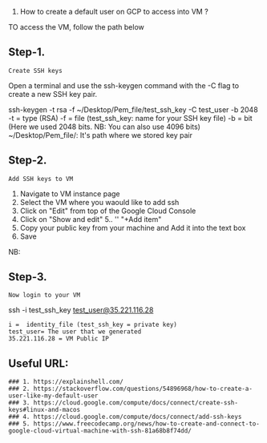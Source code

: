 1. How to create a default user on GCP to access into VM ?

TO access the VM, follow the path below

## Step-1.
    Create SSH keys

Open a terminal and use the ssh-keygen command with the -C flag to create a new SSH key pair.

ssh-keygen -t rsa -f ~/Desktop/Pem_file/test_ssh_key -C test_user -b 2048
	-t = type (RSA)
	-f = file (test_ssh_key: name for your SSH key file)
	-b = bit (Here we used 2048 bits. NB: You can also use 4096 bits)
	~/Desktop/Pem_file/: It's path where we stored key pair
## Step-2.
    Add SSH keys to VM
1. Navigate to VM instance page
2. Select the VM where you waould like to add ssh
3. Click on "Edit" from  top of the Google Cloud Console
4. Click on "Show and edit"
5..   ''     "+Add item"
6. Copy your public key from your machine and Add it into the text box
5. Save 

NB: 

## Step-3.
    Now login to your VM  
ssh -i test_ssh_key test_user@35.221.116.28
	
	i =  identity_file (test_ssh_key = private key)
	test_user= The user that we generated
	35.221.116.28 = VM Public IP
	

## Useful URL:
	### 1. https://explainshell.com/
	### 2. https://stackoverflow.com/questions/54896968/how-to-create-a-user-like-my-default-user
	### 3. https://cloud.google.com/compute/docs/connect/create-ssh-keys#linux-and-macos
	### 4. https://cloud.google.com/compute/docs/connect/add-ssh-keys
	### 5. https://www.freecodecamp.org/news/how-to-create-and-connect-to-google-cloud-virtual-machine-with-ssh-81a68b8f74dd/